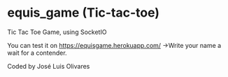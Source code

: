 # equis_game (Tic-tac-toe)


Tic Tac Toe Game, using SocketIO

You can test it on https://equisgame.herokuapp.com/
->Write your name a wait for a contender.

Coded by José Luis Olivares

